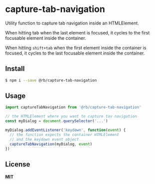 # capture-tab-navigation

Utility function to capture tab navigation inside an HTMLElement.

When hitting tab when the last element is focused, it cycles to the first focusable element inside the container.

When hitting `shift+tab` when the first element inside the container is focused, it cycles to the last focusable element inside the container.

## Install

```sh
$ npm i --save @rb/capture-tab-navigation
```

## Usage

```js
import captureTabNavigation from '@rb/capture-tab-navigation'

// the HTMLElement where you want to capture tav navigation
const myDialog = document.querySelector('...')

myDialog.addEventListener('keydown', function(event) {
  // the function expects the container HTMLElement
  // and the keydown event object
  captureTabNavigation(myDialog, event)
})
```

## License

#### MIT